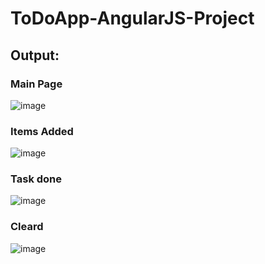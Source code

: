 # ToDoApp-AngularJS-Project

<h2>Output:</h2>

<h3>Main Page</h3>

![image](https://user-images.githubusercontent.com/64147100/123538792-0bcad900-d754-11eb-9c46-aeb289ae983a.png)


<h3>Items Added</h3>

![image](https://user-images.githubusercontent.com/64147100/123538801-138a7d80-d754-11eb-8064-5c27685e3c59.png)


<h3>Task done</h3>

![image](https://user-images.githubusercontent.com/64147100/123538807-1a18f500-d754-11eb-96e2-71730ad55939.png)


<h3>Cleard</h3>

![image](https://user-images.githubusercontent.com/64147100/123538812-21400300-d754-11eb-82a3-a2419d818756.png)


